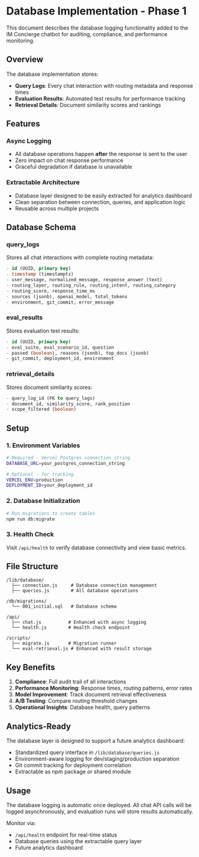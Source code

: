 # Database Implementation - Phase 1

This document describes the database logging functionality added to the IM Concierge chatbot for auditing, compliance, and performance monitoring.

## Overview

The database implementation stores:
- **Query Logs**: Every chat interaction with routing metadata and response times
- **Evaluation Results**: Automated test results for performance tracking
- **Retrieval Details**: Document similarity scores and rankings

## Features

### Async Logging
- All database operations happen **after** the response is sent to the user
- Zero impact on chat response performance
- Graceful degradation if database is unavailable

### Extractable Architecture
- Database layer designed to be easily extracted for analytics dashboard
- Clean separation between connection, queries, and application logic
- Reusable across multiple projects

## Database Schema

### query_logs
Stores all chat interactions with complete routing metadata:
```sql
- id (UUID, primary key)
- timestamp (timestamptz)
- user_message, normalized_message, response_answer (text)
- routing_layer, routing_rule, routing_intent, routing_category
- routing_score, response_time_ms
- sources (jsonb), openai_model, total_tokens
- environment, git_commit, error_message
```

### eval_results
Stores evaluation test results:
```sql
- id (UUID, primary key)
- eval_suite, eval_scenario_id, question
- passed (boolean), reasons (jsonb), top_docs (jsonb)
- git_commit, deployment_id, environment
```

### retrieval_details
Stores document similarity scores:
```sql
- query_log_id (FK to query_logs)
- document_id, similarity_score, rank_position
- scope_filtered (boolean)
```

## Setup

### 1. Environment Variables
```bash
# Required - Vercel Postgres connection string
DATABASE_URL=your_postgres_connection_string

# Optional - for tracking
VERCEL_ENV=production
DEPLOYMENT_ID=your_deployment_id
```

### 2. Database Initialization
```bash
# Run migrations to create tables
npm run db:migrate
```

### 3. Health Check
Visit `/api/health` to verify database connectivity and view basic metrics.

## File Structure

```
/lib/database/
  ├── connection.js     # Database connection management
  ├── queries.js        # All database operations

/db/migrations/
  └── 001_initial.sql   # Database schema

/api/
  ├── chat.js          # Enhanced with async logging
  └── health.js        # Health check endpoint

/scripts/
  ├── migrate.js       # Migration runner
  └── eval-retrieval.js # Enhanced with result storage
```

## Key Benefits

1. **Compliance**: Full audit trail of all interactions
2. **Performance Monitoring**: Response times, routing patterns, error rates
3. **Model Improvement**: Track document retrieval effectiveness
4. **A/B Testing**: Compare routing threshold changes
5. **Operational Insights**: Database health, query patterns

## Analytics-Ready

The database layer is designed to support a future analytics dashboard:
- Standardized query interface in `/lib/database/queries.js`
- Environment-aware logging for dev/staging/production separation
- Git commit tracking for deployment correlation
- Extractable as npm package or shared module

## Usage

The database logging is automatic once deployed. All chat API calls will be logged asynchronously, and evaluation runs will store results automatically.

Monitor via:
- `/api/health` endpoint for real-time status
- Database queries using the extractable query layer
- Future analytics dashboard
